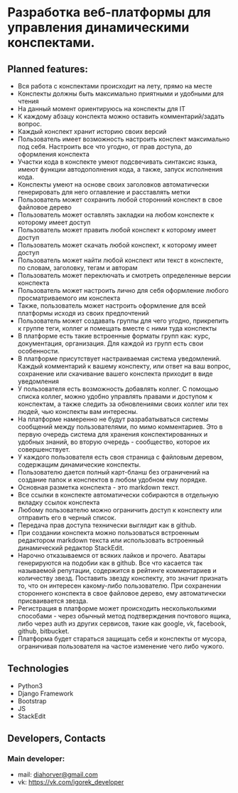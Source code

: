 # Разработка веб-платформы для управления динамическими конспектами.

## Planned features:

* Вся работа с конспектами происходит на лету, прямо на месте
* Конспекты должны быть максимально приятными и удобными для чтения
* На данный момент ориентируюсь на конспекты для IT
* К каждому абзацу конспекта можно оставить комментарий/задать вопрос.
* Каждый конспект хранит историю своих версий
* Пользователь имеет возможность настроить конспект максимально под себя. Настроить все что угодно, от прав доступа, до оформления конспекта
* Участки кода в конспекте умеют подсвечивать синтаксис языка, имеют функции автодополнения кода, а также, запуск исполнения кода.
* Конспекты умеют на основе своих заголовков автоматически генерировать для него оглавление и расставлять метки
* Пользователь может сохранить любой сторонний конспект в свое файловое дерево
* Пользователь может оставлять закладки на любом конспекте к которому имеет доступ
* Пользователь может править любой конспект к которому имеет доступ
* Пользователь может скачать любой конспект, к которому имеет доступ
* Пользователь может найти любой конспект или текст в конспекте, по словам, заголовку, тегам и авторам
* Пользователь может переключать и смотреть определенные версии конспекта
* Пользователь может настроить лично для себя оформление любого просматриваемого им конспекта
* Также, пользователь может настроить оформление для всей платформы исходя из своих предпочтений
* Пользователь может создавать группы для чего угодно, прикрепить к группе теги, коллег и помещать вместе с ними туда конспекты
* В платформе есть такие встроенные форматы групп как: курс, документация, организация. Для каждой из групп есть свои особенности.
* В платформе присутствует настраиваемая система уведомлений.  Каждый комментарий к вашему конспекту, или ответ на ваш вопрос, сохранение или скачивание вашего конспекта приходит в виде уведомления
* У пользователя есть возможность добавлять коллег. С помощью списка коллег, можно удобно управлять правами и доступом к конспектам, а также следить за обновлениями своих коллег или тех людей, чью конспекты вам интересны.
* На платформе намеренно не будут разрабатываться системы сообщений между пользователями, по мимо комментариев. Это в первую очередь система для хранения конспектированных и удобных знаний, во вторую очередь - сообщество, которое их совершенствует.
* У каждого пользователя есть своя страница с файловым деревом, содержащим динамические конспекты.
* Пользователю дается полный карт-бланш без ограничений на создание папок и конспектов в любом удобном ему порядке.
* Основная разметка конспекта - это markdown текст.
* Все ссылки в конспекте автоматически собираются в отдельную вкладку ссылок конспекта
* Любому пользователю можно ограничить доступ к конспекту или отправить его в черный список.
* Передача прав доступа технически выглядит как в github.
* При создании конспекта можно пользоваться встроенным редактором markdown текста или использовать встроенный динамический редактор StackEdit.
* Нарочно отказываемся от всяких лайков и прочего. Аватары генерируются на подобии как в github. Все что касается так называемой репутации, содержится в рейтинге комментариев и количеству звезд. Поставить звезду конспекту, это значит признать то, что он интересен какому-либо пользователю. При сохранении стороннего конспекта в свое файловое дерево, ему автоматически присваивается звезда.
* Регистрация в платформе может происходить нескольколькими способами - через обычный метод подтверждения почтового ящика, либо через auth из других сервисов, такие как google, vk, facebook, github, bitbucket.
* Платформа будет стараться защищать себя и конспекты от мусора, ограничивая пользователя на частое изменение чего либо чужого.

## Technologies

* Python3
* Django Framework
* Bootstrap
* JS
* StackEdit

## Developers, Contacts

### Main developer:

* mail: diahorver@gmail.com
* vk:   https://vk.com/igorek_developer
